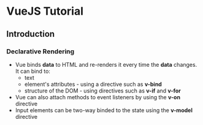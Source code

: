 # VueJS Tutorial

## Introduction
### Declarative Rendering
  * Vue binds **data** to HTML and re-renders it every time the **data** changes. It can bind to:
    * text
    * element's attributes - using a directive such as **v-bind**
    * structure of the DOM - using directives such as **v-if** and **v-for**
  * Vue can also attach methods to event listeners by using the **v-on** directive
  * Input elements can be two-way binded to the state using the **v-model** directive